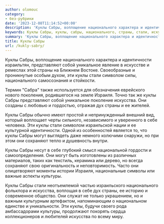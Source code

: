 ```yaml
---
author: olomouc
category:
- без-рубрики
date: '2023-12-08T11:14:52+00:00'
description: 'Куклы Сабры, воплощение национального характера и идентичности израильтян, представляют собой уникальное явление в искусстве и ремеслах этой страны на...'
keywords: Куклы Сабры, куклы, сабры, национального, страны, стали, искусства, идентичности, представляют, собой, уникальное, символом, израиля, дух, могут, сохраняют
summary: 'Куклы Сабры, воплощение национального характера и идентичности израильтян, представляют собой уникальное явление в искусстве и ремеслах этой страны на...'
title: Куклы Сабры
url: /kukly-sabry/
---
```


Куклы Сабры, воплощение национального характера и идентичности израильтян, представляют собой уникальное явление в искусстве и ремеслах этой страны на Ближнем Востоке. Своеобразные и проникнутые особым духом, эти куклы стали символом силы, национального самосознания и стойкости.

Термин "Сабра" также используется для обозначения еврейского нового поколения, родившегося на земле Израиля. Точно так же куклы Сабры представляют собой уникальное поколение искусства. Они созданы с любовью и гордостью, отражая дух страны и ее жителей.

Куклы Сабры обычно имеют простой и непринужденный внешний вид, который воплощает черты сильного, независимого и уверенного в себе человека. Эти куклы стали символом израильской нации и ее культурной идентичности. Одной из особенностей является то, что куклы Сабры могут выглядеть даже немного колючими снаружи, но при этом они сохраняют тепло и душевность внутри.

Куклы Сабры несут в себе глубокий смысл национальной гордости и самоопределения. Они могут быть изготовлены из различных материалов, таких как текстиль, керамика или дерево, но всегда сохраняют свою оригинальность и неповторимость. Часто они олицетворяют моменты истории Израиля, национальные символы или важные аспекты культуры.

Куклы Сабры стали неотъемлемой частью израильского национального фольклора и искусства, воплощая в себе дух страны, ее историю и современное общество. Они служат не только украшением, но и важным культурным артефактом, напоминающим о национальном единстве и уникальности. Эти куклы, будучи своего рода амбассадорами культуры, продолжают покорять сердца коллекционеров и любителей искусства по всему миру.